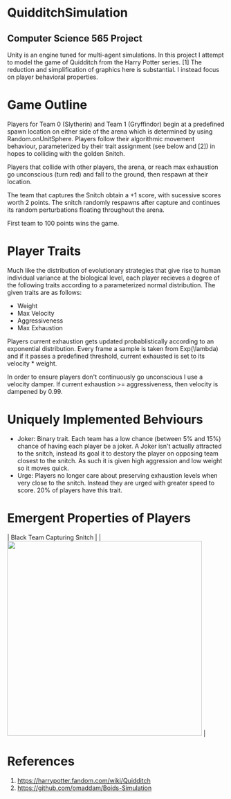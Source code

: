 # QuidditchSimulation
## Computer Science 565 Project

Unity is an engine tuned for multi-agent simulations. In this project I attempt to model the game of Quidditch from the Harry Potter series. [1]
The reduction and simplification of graphics here is substantial. I instead focus on player behavioral properties.

# Game Outline

Players for Team 0 (Slytherin) and Team 1 (Gryffindor) begin at a predefined spawn location on either side of the arena which is determined by using Random.onUnitSphere. Players follow their algorithmic movement behaviour, parameterized by their trait assignment (see below and [2]) in hopes to colliding with the golden Snitch. 

Players that collide with other players, the arena, or reach max exhaustion go unconscious (turn red) and fall to the ground, then respawn at their location.

The team that captures the Snitch obtain a +1 score, with sucessive scores worth 2 points. The snitch randomly respawns after capture and continues its random perturbations floating throughout the arena.

First team to 100 points wins the game.


# Player Traits

Much like the distribution of evolutionary strategies that give rise to human individual variance at the biological level, each player recieves a degree of the following traits according to a parameterized normal distribution. The given traits are as follows:

  - Weight
  - Max Velocity
  - Aggressiveness
  - Max Exhaustion

Players current exhaustion gets updated probablistically according to an exponential distribution. Every frame a sample is taken from Exp(\lambda) and if it passes a predefined threshold, current exhausted is set to its velocity * weight.

In order to ensure players don't continuously go unconscious I use a velocity damper. If current exhaustion >= aggressiveness, then velocity is dampened by 0.99.

# Uniquely Implemented Behviours
- Joker: Binary trait. Each team has a low chance (between 5% and 15%) chance of having each player be a joker. A Joker isn't actually attracted to the snitch, instead its goal it to destory the player on opposing team closest to the snitch. As such it is given high aggression and low weight so it moves quick.
- Urge: Players no longer care about preserving exhaustion levels when very close to the snitch. Instead they are urged with greater speed to score. 20% of players have this trait.

# Emergent Properties of Players

| Black Team Capturing Snitch |
| <img src="gifs/capture.gif" height="450" /> |

# References
1. https://harrypotter.fandom.com/wiki/Quidditch
2. https://github.com/omaddam/Boids-Simulation
